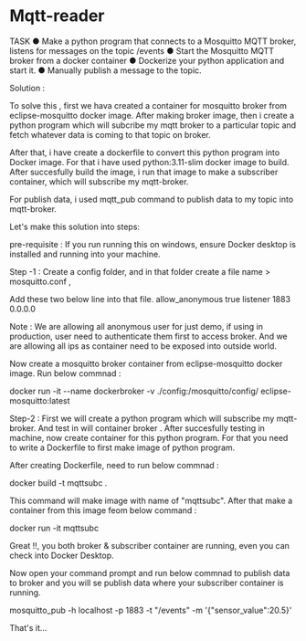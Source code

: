 # Mqtt-reader

TASK
● Make a python program that connects to a Mosquitto MQTT broker, listens for messages
on the topic /events
● Start the Mosquitto MQTT broker from a docker container
● Dockerize your python application and start it.
● Manually publish a message to the topic.

Solution :

To solve this , first we hava created a container for mosquitto broker from eclipse-mosquitto docker image. After making broker image, then i create a python program which will subcribe my mqtt broker to a particular topic and fetch whatever data is coming to that topic on broker. 

After that, i have create a dockerfile to convert this python program into Docker image. For that i have used python:3.11-slim docker image to build. After succesfully build the image, i run that image to make a subscriber container, which will subscribe my mqtt-broker. 

For publish data, i used mqtt_pub command to publish data to my topic into mqtt-broker.

Let's make this solution into steps: 

pre-requisite : If you run running this on windows, ensure Docker desktop is installed and running into your machine. 

Step -1 :
Create a config folder, and in that folder create a file name > mosquitto.conf ,

Add these two below line into that file. 
allow_anonymous true
listener 1883 0.0.0.0

Note : We are allowing all anonymous user for just demo, if using in production, user need to authenticate them first to access broker. And we are allowing all ips as container need to be exposed into outside world.

Now create a mosquitto broker container from eclipse-mosquitto docker image. Run below commnad :

docker run -it --name dockerbroker -v ./config:/mosquitto/config/ eclipse-mosquitto:latest


Step-2 :
First we will create a python program which will subscribe my mqtt-broker. And test in will container broker . After succesfully testing in machine, now create container for this python program. For that you need to write a Dockerfile to first make image of python program. 


After creating Dockerfile, need to run below commnad :

docker build -t mqttsubc .

This command will make image with name of "mqttsubc". After that make a container from this image feom below command :

docker run -it mqttsubc

Great !!, you both broker & subscriber container are running, even you can check into Docker Desktop. 

Now open your command prompt and run below commnad to publish data to broker and you will se publish data where your subscriber container is running.

mosquitto_pub -h localhost -p 1883 -t "/events" -m '{"sensor_value":20.5}'

That's it...